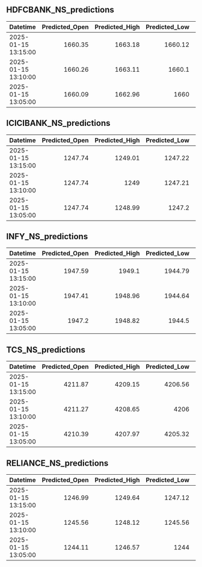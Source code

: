 ## HDFCBANK_NS_predictions
| Datetime            |   Predicted_Open |   Predicted_High |   Predicted_Low |   Predicted_Close |   Predicted_Volume |
|:--------------------|-----------------:|-----------------:|----------------:|------------------:|-------------------:|
| 2025-01-15 13:15:00 |          1660.35 |          1663.18 |         1660.12 |           1660.96 |             132607 |
| 2025-01-15 13:10:00 |          1660.26 |          1663.11 |         1660.1  |           1660.88 |             133025 |
| 2025-01-15 13:05:00 |          1660.09 |          1662.96 |         1660    |           1660.69 |             133370 |

## ICICIBANK_NS_predictions
| Datetime            |   Predicted_Open |   Predicted_High |   Predicted_Low |   Predicted_Close |   Predicted_Volume |
|:--------------------|-----------------:|-----------------:|----------------:|------------------:|-------------------:|
| 2025-01-15 13:15:00 |          1247.74 |          1249.01 |         1247.22 |           1249.71 |            55845.8 |
| 2025-01-15 13:10:00 |          1247.74 |          1249    |         1247.21 |           1249.71 |            55933.2 |
| 2025-01-15 13:05:00 |          1247.74 |          1248.99 |         1247.2  |           1249.71 |            56044.2 |

## INFY_NS_predictions
| Datetime            |   Predicted_Open |   Predicted_High |   Predicted_Low |   Predicted_Close |   Predicted_Volume |
|:--------------------|-----------------:|-----------------:|----------------:|------------------:|-------------------:|
| 2025-01-15 13:15:00 |          1947.59 |          1949.1  |         1944.79 |           1946.81 |            72190.2 |
| 2025-01-15 13:10:00 |          1947.41 |          1948.96 |         1944.64 |           1946.67 |            72409.4 |
| 2025-01-15 13:05:00 |          1947.2  |          1948.82 |         1944.5  |           1946.54 |            72976.6 |

## TCS_NS_predictions
| Datetime            |   Predicted_Open |   Predicted_High |   Predicted_Low |   Predicted_Close |   Predicted_Volume |
|:--------------------|-----------------:|-----------------:|----------------:|------------------:|-------------------:|
| 2025-01-15 13:15:00 |          4211.87 |          4209.15 |         4206.56 |           4211.85 |            14699.2 |
| 2025-01-15 13:10:00 |          4211.27 |          4208.65 |         4206    |           4211.2  |            14630.7 |
| 2025-01-15 13:05:00 |          4210.39 |          4207.97 |         4205.32 |           4210.11 |            14845.6 |

## RELIANCE_NS_predictions
| Datetime            |   Predicted_Open |   Predicted_High |   Predicted_Low |   Predicted_Close |   Predicted_Volume |
|:--------------------|-----------------:|-----------------:|----------------:|------------------:|-------------------:|
| 2025-01-15 13:15:00 |          1246.99 |          1249.64 |         1247.12 |           1247.19 |             141308 |
| 2025-01-15 13:10:00 |          1245.56 |          1248.12 |         1245.56 |           1245.69 |             139572 |
| 2025-01-15 13:05:00 |          1244.11 |          1246.57 |         1244    |           1244.26 |             138130 |

